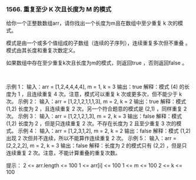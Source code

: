 ### 1566. 重复至少 K 次且长度为 M 的模式

给你一个正整数数组arr，请你找出一个长度为m且在数组中至少重复 k 次的模式。

模式是由一个或多个值组成的子数组（连续的子序列），连续重复多次但不重叠 。 
模式由其长度和重复次数定义。

如果数组中存在至少重复k次且长度为m的模式，则返回true ，否则返回false 。

 

示例 1：
输入：arr = [1,2,4,4,4,4], m = 1, k = 3
输出：true
解释：模式 (4) 的长度为 1 ，且连续重复 4 次。注意，模式可以重复 k 次或更多次，但不能少于 k 次。
示例 2：
输入：arr = [1,2,1,2,1,1,1,3], m = 2, k = 2
输出：true
解释：模式 (1,2) 长度为 2 ，且连续重复 2 次。另一个符合题意的模式是 (2,1) ，同样重复 2 次。
示例 3：
输入：arr = [1,2,1,2,1,3], m = 2, k = 3
输出：false
解释：模式 (1,2) 长度为 2 ，但是只连续重复 2 次。不存在长度为 2 且至少重复 3 次的模式。
示例 4：
输入：arr = [1,2,3,1,2], m = 2, k = 2
输出：false
解释：模式 (1,2) 出现 2 次但并不连续，所以不能算作连续重复 2 次。
示例 5：
输入：arr = [2,2,2,2], m = 2, k = 3
输出：false
解释：长度为 2 的模式只有 (2,2) ，但是只连续重复 2 次。注意，不能计算重叠的重复次数。
 

提示：
2 <= arr.length <= 100
1 <= arr[i] <= 100
1 <= m <= 100
2 <= k <= 100
